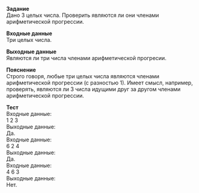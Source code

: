 **Задание**  
Дано 3 целых числа. Проверить являются ли они членами арифметической прогрессии.  

**Входные данные**  
Три целых числа.  

**Выходные данные**  
Являются ли три числа членами арифметической прогресии.  

**Пояснение**  
Строго говоря, любые три целых числа являются членами арифметической прогрессии (с разностью 1). Имеет смысл, например, проверять, являются ли 3 числа идущими друг за другом членами арифметической прогрессии.  

**Тест**  
Входные данные:  
1 2 3  
Выходные данные:  
Да.  
Входные данные:  
6 2 4  
Выходные данные:  
Да.  
Входные данные:  
4 6 3  
Выходные данные:  
Нет.  